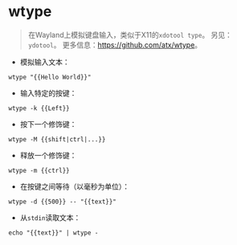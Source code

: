 # wtype

> 在Wayland上模拟键盘输入，类似于X11的`xdotool type`。
> 另见：`ydotool`。
> 更多信息：<https://github.com/atx/wtype>。

- 模拟输入文本：

`wtype "{{Hello World}}"`

- 输入特定的按键：

`wtype -k {{Left}}`

- 按下一个修饰键：

`wtype -M {{shift|ctrl|...}}`

- 释放一个修饰键：

`wtype -m {{ctrl}}`

- 在按键之间等待（以毫秒为单位）：

`wtype -d {{500}} -- "{{text}}"`

- 从`stdin`读取文本：

`echo "{{text}}" | wtype -`